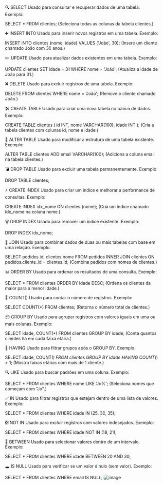 
🔍 SELECT
Usado para consultar e recuperar dados de uma tabela.
Exemplo:

SELECT * FROM clientes;
(Seleciona todas as colunas da tabela clientes.)


➕ INSERT INTO
Usado para inserir novos registros em uma tabela.
Exemplo:

INSERT INTO clientes (nome, idade) VALUES ('João', 30);
(Insere um cliente chamado João com 30 anos.)

✏️ UPDATE
Usado para atualizar dados existentes em uma tabela.
Exemplo:

UPDATE clientes SET idade = 31 WHERE nome = 'João';
(Atualiza a idade de João para 31.)

❌ DELETE
Usado para excluir registros de uma tabela.
Exemplo:

DELETE FROM clientes WHERE nome = 'João';
(Remove o cliente chamado João.)

🛠️ CREATE TABLE
Usado para criar uma nova tabela no banco de dados.
Exemplo:

CREATE TABLE clientes (
  id INT,
  nome VARCHAR(100),
  idade INT
);
(Cria a tabela clientes com colunas id, nome e idade.)

🧱 ALTER TABLE
Usado para modificar a estrutura de uma tabela existente.
Exemplo:

ALTER TABLE clientes ADD email VARCHAR(100);
(Adiciona a coluna email na tabela clientes.)

💣 DROP TABLE
Usado para excluir uma tabela permanentemente.
Exemplo:

DROP TABLE clientes;

⚡ CREATE INDEX
Usado para criar um índice e melhorar a performance de consultas.
Exemplo:

CREATE INDEX idx_nome ON clientes (nome);
(Cria um índice chamado idx_nome na coluna nome.)

🗑️ DROP INDEX
Usado para remover um índice existente.
Exemplo:

DROP INDEX idx_nome;

🔗 JOIN
Usado para combinar dados de duas ou mais tabelas com base em uma relação.
Exemplo:

SELECT pedidos.id, clientes.nome
FROM pedidos
INNER JOIN clientes ON pedidos.cliente_id = clientes.id;
(Combina pedidos com nomes de clientes.)

📊 ORDER BY
Usado para ordenar os resultados de uma consulta.
Exemplo:

SELECT * FROM clientes ORDER BY idade DESC;
(Ordena os clientes da maior para a menor idade.)

🔢 COUNT()
Usado para contar o número de registros.
Exemplo:

SELECT COUNT(*) FROM clientes;
(Retorna o número total de clientes.)

📦 GROUP BY
Usado para agrupar registros com valores iguais em uma ou mais colunas.
Exemplo:

SELECT idade, COUNT(*) FROM clientes GROUP BY idade;
(Conta quantos clientes há em cada faixa etária.)

🚫 HAVING
Usado para filtrar grupos após o GROUP BY.
Exemplo:

SELECT idade, COUNT(*) 
FROM clientes 
GROUP BY idade 
HAVING COUNT(*) > 1;
(Mostra faixas etárias com mais de 1 cliente.)

🔍 LIKE
Usado para buscar padrões em uma coluna.
Exemplo:

SELECT * FROM clientes WHERE nome LIKE 'Jo%';
(Seleciona nomes que começam com "Jo".)

✅ IN
Usado para filtrar registros que estejam dentro de uma lista de valores.
Exemplo:

SELECT * FROM clientes WHERE idade IN (25, 30, 35);

❎ NOT IN
Usado para excluir registros com valores indesejados.
Exemplo:

SELECT * FROM clientes WHERE idade NOT IN (18, 21);

📏 BETWEEN
Usado para selecionar valores dentro de um intervalo.
Exemplo:

SELECT * FROM clientes WHERE idade BETWEEN 20 AND 30;

🕳️ IS NULL
Usado para verificar se um valor é nulo (sem valor).
Exemplo:

SELECT * FROM clientes WHERE email IS NULL;
![image](https://github.com/user-attachments/assets/29187879-2633-4643-894f-f47ef5e51ab1)

